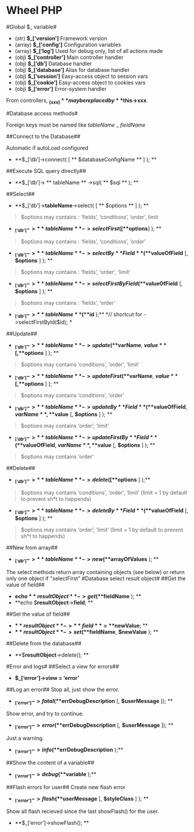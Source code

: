 Wheel PHP
=========
#Global $_ variable#
+ (str)	**$\_['version']**		  Framework version
+ (array)	**$\_['config']**		Configuration variables
+ (array)	**$\_[‘log’]**	      Used for debug only, list of all actions made
+ (obj)	**$\_[‘controller’]**	Main controller handler
+ (obj)	**$\_[‘db’]**		      Database handler
+ (obj)	**$\_[‘database’]**	  Alias for database handler
+ (obj)	**$\_[‘session’]**		  Easy-access object to session vars
+ (obj)	**$\_[‘cookie’]**		  Easy-access object to cookies vars
+ (obj)	**$\_[‘error’]**		    Error-system handler

From controllers, **$_[xxx]** may be replaced by **$this->xxx**.

#Database access methods#

Foreign keys must be named like *tableName* \_ *fieldName*

##Connect to the Database##

Automatic if autoLoad configured

+ **$\_[‘db’]->connect( [ ** $databaseConfigName ** ] ); **

##Execute SQL query directly##
+ **$\_[‘db’]-> ** tableName ** ->sql( ** $sql ** ); **

##Select##
+ **$_[‘db’]->**tableName**->select( [ ** $options ** ] ); **
>	$options may contains : ‘fields’, ‘conditions’, ‘order’, limit
+ **$_[‘db’]->**tableName**->selectFirst( [**$options**] ); **
>	$options may contains : ‘fields’, ‘conditions’, ‘order’

+ **$_[‘db’]->**tableName**->selectBy**Field**( **$valueOfField** [, **$options** ] ); **
>	$options may contains : ‘fields’, ‘order’, ‘limit’
+ **$_[‘db’]->**tableName**->selectFirstByField( **$valueOfField** [, **$options** ] ); **
>	$options may contains : ‘fields’, ‘order’
+ **$_[‘db’]->**tableName**( **$id** );**			*// shortcut for ->selectFirstById($id); *

##Update##
+ **$_[‘db’]->**tableName**->update( **$varName**, **$value** [, **$options** ] ); **
>	$options may contains ‘conditions’, ‘order’, ‘limit’
+ **$_[‘db’]->**tableName**->updateFirst( **$varName**, **$value** [, **$options** ] ); **
>	$options may contains ‘conditions’, ‘order’
+ **$_[‘db’]->**tableName**->updateBy**Field**( **$valueOfField**, **$varName**, **$value** [, **$options** ] ); **
>	$options may contains ‘order’, ‘limit’
+ **$_[‘db’]->**tableName**->updateFirstBy**Field**( **$valueOfField**, **$varName**, **$value** [, **$options** ] ); **
>	$options may contains ‘order’

##Delete##
+ **$_[‘db’]->**tableName**->delete( [ **$options** ] );**
>	$options may contains ‘conditions’, ‘order’, ‘limit’ (limit = 1 by default to prevent sh\*t to happends)
+ **$_[‘db’]->**tableName**->deleteBy**Field**( **$valueOfField** [, **$options** ] ); **
>	$options may contains ‘order’, ‘limit’ (limit = 1 by default to prevent sh*t to happends)

##New from array##
+ **$_[‘db’]->**tableName**->new( **$arrayOfValues** ); **

The select methods return array containing objects (see below) or return only one object if "selectFirst"
#Database select result object#
##Get the value of field##
+ **echo $**resultObject**->get( **$fieldName** ); **
+ **echo $**resultObject**->**field**; **

##Set the value of field##
+ **$**resultObject**->**field** = **$newValue**; **
+ **$**resultObject**->set( **$fieldName**, **$newValue** ); **

##Delete from the database##
+ **$**resultObject**->delete(); **

#Error and logs#
##Select a view for errors##
+ **$_[‘error’]->view = ‘**error**’**

##Log an error##
Stop all, just show the error.
+ **$_[‘error’]->fatal( **$errDebugDescription** [, **$userMessage** ]); **

Show error, and try to continue.
+ **$_[‘error’]->error( **$errDebugDescription** [, **$userMessage** ]); **

Just a warning.
+ **$_[‘error’]->info( **$errDebugDescription** );**

##Show the content of a variable##
+ **$_[‘error’]->debug( **$variable** );**

##Flash errors for user##
Create new flash error
+ **$_[‘error’]->flash( **$userMessage** [, **$styleClass** ] ); **

Show all flash recieved since the last showFlash() for the user.
+ **$_[‘error’]->showFlash(); **
